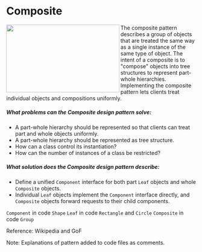 # Composite

<img align="left" width="300" height="180" src="https://raw.githubusercontent.com/hamuryen/DesignPatterns/master/src/composite/uml.png">
The composite pattern describes a group of objects that are treated the same way as a single instance of the same type of object. The intent of a composite is to "compose" objects into tree structures to represent part-whole hierarchies. Implementing the composite pattern lets clients treat individual objects and compositions uniformly.

##### What problems can the Composite design pattern solve:
- A part-whole hierarchy should be represented so that clients can treat part and whole objects uniformly.
- A part-whole hierarchy should be represented as tree structure.
- How can a class control its instantiation?
- How can the number of instances of a class be restricted?

##### What solution does the Composite design pattern describe: 
- Define a unified `Component` interface for both part `Leaf` objects and whole `Composite` objects.
- Individual `Leaf` objects implement the `Component` interface directly, and `Composite` objects forward requests to their child components.

`Component` in code `Shape`
`Leaf` 		in code `Rectangle` and `Circle`
`Composite` in code `Group`

Reference: Wikipedia and GoF

Note: Explanations of pattern added to code files as comments.